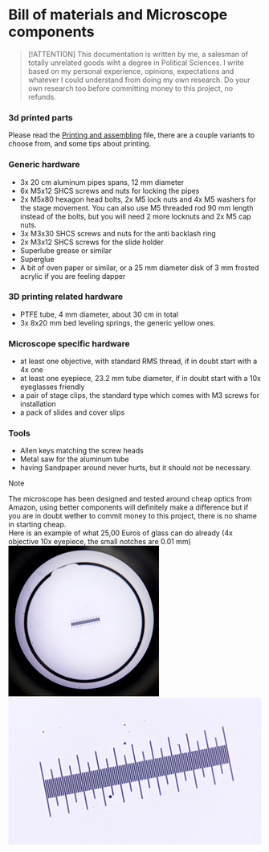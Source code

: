 # Bill of materials and Microscope components

>[!ATTENTION]
>This documentation is written by me, a salesman of totally unrelated goods wiht a degree in Political Sciences. I write based on my personal experience, opinions, expectations and whatever I could understand from doing my own research.   Do your own research too before committing money to this project, no refunds.

### 3d printed parts
Please read the [Printing and assembling](/Printing_and_assembling.md) file, there are a couple variants to choose from, and some tips about printing.

### Generic hardware
- 3x 20 cm aluminum pipes spans, 12 mm diameter 
- 6x M5x12 SHCS screws and nuts for locking the pipes
- 2x M5x80 hexagon head bolts, 2x M5 lock nuts and 4x M5 washers for the stage movement.  You can also use M5 threaded rod 90 mm length instead of the bolts, but you will need 2 more locknuts and 2x M5 cap nuts.
- 3x M3x30 SHCS screws and nuts for the anti backlash ring
- 2x M3x12 SHCS screws for the slide holder
- Superlube grease or similar
- Superglue
- A bit of oven paper or similar, or a 25 mm diameter disk of 3 mm frosted acrylic if you are feeling dapper

### 3D printing related hardware
- PTFE tube, 4 mm diameter, about 30 cm in total
- 3x 8x20 mm bed leveling springs, the generic yellow ones. 

### Microscope specific hardware
- at least one objective, with standard RMS thread, if in doubt start with a 4x one 
- at least one eyepiece, 23.2 mm tube diameter, if in doubt start with a 10x eyeglasses friendly
- a pair of stage clips, the standard type which comes with M3 screws for installation
- a pack of slides and cover slips

### Tools
- Allen keys matching the screw heads
- Metal saw for the aluminum tube
- having Sandpaper around never hurts, but it should not be necessary. 

>[!NOTE]
>The microscope has been designed and tested around cheap optics from Amazon, using better components will definitely make a difference but if you are in doubt wether to commit money to this project, there is no shame in starting cheap.  
>Here is an example of what 25,00 Euros of glass can do already (4x objective 10x eyepiece, the small notches are 0.01 mm)
>![Pictures/example.jpeg](/Pictures/example.jpeg)![Pictures/example-crop.png](/Pictures/example-crop.png)